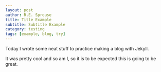 ```yaml
---
layout: post
author: R.E. Sprouse
title: Title Example
subtitle: Subtitle Example
category: testing
tags: [example, blog, try]
---
```


Today I wrote some neat stuff to practice making a blog with Jekyll.

It was pretty cool and so am I, so it is to be expected this is going to be great.
